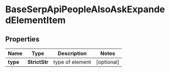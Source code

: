 # BaseSerpApiPeopleAlsoAskExpandedElementItem


## Properties

| Name | Type | Description | Notes |
|------------ | ------------- | ------------- | -------------|
**type** | **StrictStr** | type of element |[optional]|